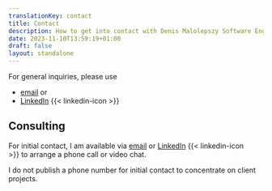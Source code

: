 ```yaml
---
translationKey: contact
title: Contact
description: How to get into contact with Denis Malolepszy Software Engineering. Full Stack Developer & Software-Architekt — Java & Cloud Native.
date: 2023-11-10T13:59:19+01:00
draft: false
layout: standalone
---
```


For general inquiries, please use
- [email](mailto:kontakt@dmalo.de) or
- [LinkedIn](https://www.linkedin.com/in/dmalolepszy) {{< linkedin-icon >}}

## Consulting
For initial contact, I am available via [email](mailto:kontakt@dmalo.de) or [LinkedIn](https://www.linkedin.com/in/dmalolepszy) {{< linkedin-icon >}}&nbsp;to arrange a phone call or video chat.

I do not publish a phone number for initial contact to concentrate on client projects.

